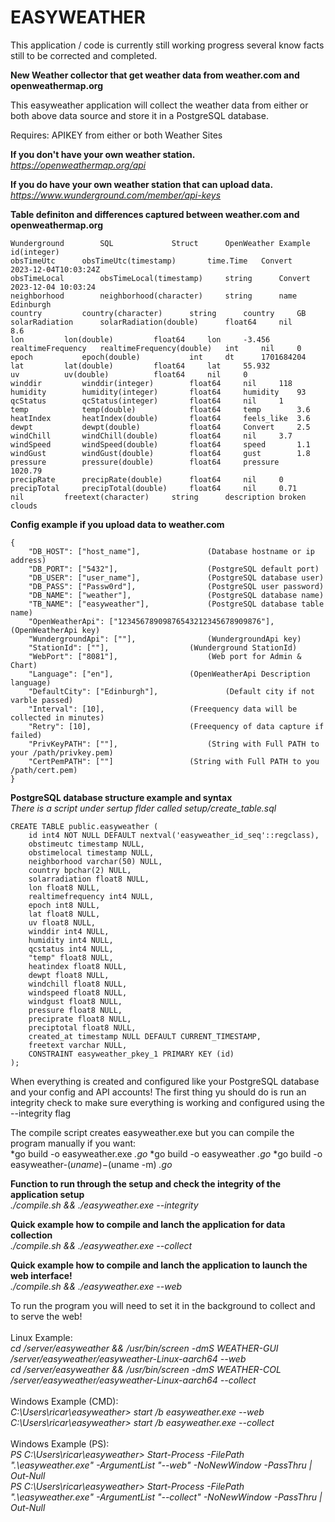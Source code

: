 # EASYWEATHER

This application / code is currently still working progress several know facts still to be corrected and completed.


**New Weather collector that get weather data from weather.com and openweathermap.org**

This easyweather application will collect the weather data from either or both above data source and store it in a PostgreSQL database.

Requires: APIKEY from either or both Weather Sites

**If you don't have your own weather station.**<BR>
*https://openweathermap.org/api*

**If you do have your own weather station that can upload data.**<BR>
*https://www.wunderground.com/member/api-keys*

**Table definiton and differences captured between weather.com and openweathermap.org**

```
Wunderground		SQL				Struct		OpenWeather	Example
id(integer)			
obsTimeUtc		obsTimeUtc(timestamp)		time.Time	Convert		2023-12-04T10:03:24Z	
obsTimeLocal		obsTimeLocal(timestamp)		string		Convert		2023-12-04 10:03:24
neighborhood		neighborhood(character)		string		name		Edinburgh
country			country(character)		string		country		GB
solarRadiation		solarRadiation(double)		float64		nil		8.6	
lon			lon(double)			float64		lon		-3.456
realtimeFrequency	realtimeFrequency(double)	int		nil		0
epoch			epoch(double)			int		dt		1701684204
lat			lat(double)			float64		lat		55.932
uv			uv(double)			float64		nil		0	
winddir			winddir(integer)		float64		nil		118	
humidity		humidity(integer)		float64		humidity	93
qcStatus		qcStatus(integer)		float64		nil		1	
temp			temp(double)			float64		temp		3.6
heatIndex		heatIndex(double)		float64		feels_like	3.6
dewpt			dewpt(double)			float64		Convert		2.5
windChill		windChill(double)		float64		nil		3.7
windSpeed		windSpeed(double)		float64		speed		1.1
windGust		windGust(double)		float64		gust		1.8
pressure		pressure(double)		float64		pressure	1020.79
precipRate		precipRate(double)		float64		nil		0	
precipTotal		precipTotal(double)		float64		nil		0.71	
nil			freetext(character)		string		description	broken clouds
```
**Config example if you upload data to weather.com**
```
{
	"DB_HOST": ["host_name"],				(Database hostname or ip address)
	"DB_PORT": ["5432"],					(PostgreSQL default port)
	"DB_USER": ["user_name"],				(PostgreSQL database user)
	"DB_PASS": ["Passw0rd"],				(PostgreSQL user password)
	"DB_NAME": ["weather"],					(PostgreSQL database name)
	"TB_NAME": ["easyweather"],				(PostgreSQL database table name)
	"OpenWeatherApi": ["12345678909876543212345678909876"],	(OpenWeatherApi key)
	"WundergroundApi": [""],				(WundergroundApi key)
	"StationId": [""],					(Wunderground StationId)
	"WebPort": ["8081"],					(Web port for Admin & Chart)
	"Language": ["en"],					(OpenWeatherApi Description language)
	"DefaultCity": ["Edinburgh"],				(Default city if not varble passed)
	"Interval": [10],					(Freequency data will be collected in minutes)
	"Retry": [10],						(Freequency of data capture if failed)
	"PrivKeyPATH": [""],					(String with Full PATH to your /path/privkey.pem)
	"CertPemPATH": [""]					(String with Full PATH to you /path/cert.pem)
}
```
**PostgreSQL database structure example and syntax**<BR>
*There is a script under sertup flder called setup/create_table.sql*

```
CREATE TABLE public.easyweather (
	id int4 NOT NULL DEFAULT nextval('easyweather_id_seq'::regclass),
	obstimeutc timestamp NULL,
	obstimelocal timestamp NULL,
	neighborhood varchar(50) NULL,
	country bpchar(2) NULL,
	solarradiation float8 NULL,
	lon float8 NULL,
	realtimefrequency int4 NULL,
	epoch int8 NULL,
	lat float8 NULL,
	uv float8 NULL,
	winddir int4 NULL,
	humidity int4 NULL,
	qcstatus int4 NULL,
	"temp" float8 NULL,
	heatindex float8 NULL,
	dewpt float8 NULL,
	windchill float8 NULL,
	windspeed float8 NULL,
	windgust float8 NULL,
	pressure float8 NULL,
	preciprate float8 NULL,
	preciptotal float8 NULL,
	created_at timestamp NULL DEFAULT CURRENT_TIMESTAMP,
	freetext varchar NULL,
	CONSTRAINT easyweather_pkey_1 PRIMARY KEY (id)
);
```

When everything is created and configured like your PostgreSQL database and your config and API accounts! The first thing yu should do is run an integrity check to make sure everything is working and configured using the --integrity flag<BR>

The compile script creates easyweather.exe but you can compile the program manually if you want:<BR>
*go build -o easyweather.exe *.go*
*go build -o easyweather *.go*
*go build -o easyweather-$(uname)-$(uname -m) *.go*

**Function to run through the setup and check the integrity of the application setup**<BR>
*./compile.sh && ./easyweather.exe --integrity*<BR>

**Quick example how to compile and lanch the application for data collection**<BR>
*./compile.sh && ./easyweather.exe --collect*<BR>

**Quick example how to compile and lanch the application to launch the web interface!**<BR>
*./compile.sh && ./easyweather.exe --web*<BR>

To run the program you will need to set it in the background to collect and to serve the web!<BR><BR>
Linux Example:<BR>
*cd /server/easyweather && /usr/bin/screen -dmS WEATHER-GUI /server/easyweather/easyweather-Linux-aarch64 --web*<BR>
*cd /server/easyweather && /usr/bin/screen -dmS WEATHER-COL /server/easyweather/easyweather-Linux-aarch64 --collect*<BR><BR>
Windows Example (CMD):<BR>
*C:\Users\ricar\easyweather> start /b easyweather.exe --web*<BR>
*C:\Users\ricar\easyweather> start /b easyweather.exe --collect*<BR><BR>
Windows Example (PS):<BR>
*PS C:\Users\ricar\easyweather> Start-Process -FilePath ".\easyweather.exe" -ArgumentList "--web" -NoNewWindow -PassThru | Out-Null*<BR>
*PS C:\Users\ricar\easyweather> Start-Process -FilePath ".\easyweather.exe" -ArgumentList "--collect" -NoNewWindow -PassThru | Out-Null*<BR>